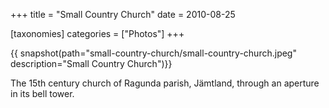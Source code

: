 +++
title = "Small Country Church"
date = 2010-08-25

[taxonomies]
categories = ["Photos"]
+++

{{ snapshot(path="small-country-church/small-country-church.jpeg" description="Small Country Church")}}

The 15th century church of Ragunda parish, Jämtland, through an aperture in its bell tower.
